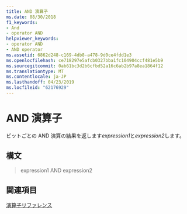 ```yaml
---
title: AND 演算子
ms.date: 08/30/2018
f1_keywords:
- And
- operator AND
helpviewer_keywords:
- operator AND
- AND operator
ms.assetid: 6862d248-c169-4db8-a478-9d0ce4fdd1e3
ms.openlocfilehash: ce718297e5afcb0327bba1fc104904ccf481e5b9
ms.sourcegitcommit: 0ab61bc3d2b6cfbd52a16c6ab2b97a8ea1864f12
ms.translationtype: MT
ms.contentlocale: ja-JP
ms.lasthandoff: 04/23/2019
ms.locfileid: "62176929"
---
```

# <a name="operator-and"></a>AND 演算子

ビットごとの AND 演算の結果を返します*expression1*と*expression2*します。

## <a name="syntax"></a>構文

> expression1 AND expression2

## <a name="see-also"></a>関連項目

[演算子リファレンス](../../assembler/masm/operators-reference.md)<br/>